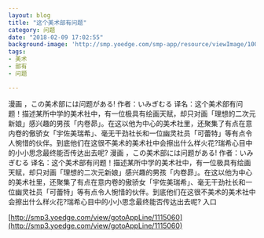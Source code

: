 ```yaml
---
layout: blog
title: "这个美术部有问题"
category: 问题
date: "2018-02-09 17:02:55"
background-image: 'http://smp.yoedge.com/smp-app/resource/viewImage/1001927appline.png'
tags:
- 美术
- 部有
- 问题

---
```

漫画 ，この美术部には问题がある! 作者：いみぎむる 译名：这个美术部有问题！描述某所中学的美术社中，有一位极具有绘画天赋，却只对画「理想的二次元新娘」感兴趣的男孩「内卷昴」。在这以他为中心的美术社里，还聚集了有点在意内卷的傲骄女「宇佐美瑞希」、毫无干劲社长和一位幽灵社员「可蕾特」等有点令人惋惜的伙伴。到底他们在这很不美术的美术社中会擦出什么样火花?瑞希心目中的小小思念最终能否传达出去呢?
漫画 ，この美术部には问题がある! 作者：いみぎむる 译名：这个美术部有问题！描述某所中学的美术社中，有一位极具有绘画天赋，却只对画「理想的二次元新娘」感兴趣的男孩「内卷昴」。在这以他为中心的美术社里，还聚集了有点在意内卷的傲骄女「宇佐美瑞希」、毫无干劲社长和一位幽灵社员「可蕾特」等有点令人惋惜的伙伴。到底他们在这很不美术的美术社中会擦出什么样火花?瑞希心目中的小小思念最终能否传达出去呢?
入口

[http://smp3.yoedge.com/view/gotoAppLine/1115060](http://smp3.yoedge.com/view/gotoAppLine/1115060)

        
